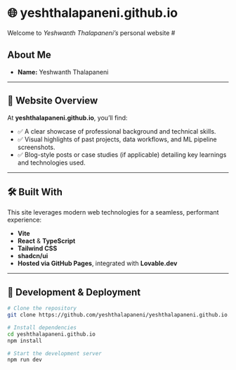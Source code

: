 # 🌐 yeshthalapaneni.github.io

Welcome to *Yeshwanth Thalapaneni’s* personal website #

## About Me

- **Name:** Yeshwanth Thalapaneni  

---

## 🌟 Website Overview

At **yeshthalapaneni.github.io**, you’ll find:

- ✅ A clear showcase of professional background and technical skills.  
- ✅ Visual highlights of past projects, data workflows, and ML pipeline screenshots.  
- ✅ Blog-style posts or case studies (if applicable) detailing key learnings and technologies used.  

---

## 🛠️ Built With

This site leverages modern web technologies for a seamless, performant experience:

- **Vite**
- **React** & **TypeScript**
- **Tailwind CSS**
- **shadcn/ui**
- **Hosted via GitHub Pages**, integrated with **Lovable.dev**

---

## 🚀 Development & Deployment

```bash
# Clone the repository
git clone https://github.com/yeshthalapaneni/yeshthalapaneni.github.io.git

# Install dependencies
cd yeshthalapaneni.github.io
npm install

# Start the development server
npm run dev
